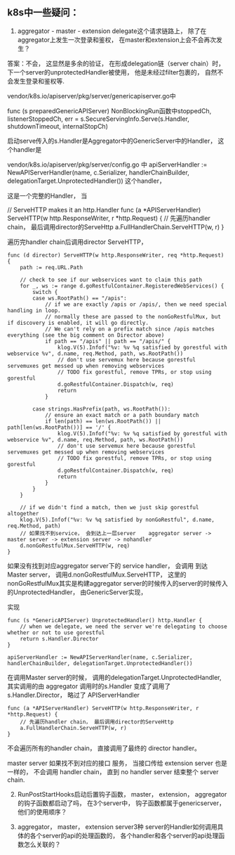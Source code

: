 ## k8s中一些疑问：

1. aggregator -  master - extension  delegate这个请求链路上， 除了在aggregator上发生一次登录和鉴权， 在master和extension上会不会再次发生？

答案：不会， 这显然是多余的验证， 在形成delegation链（server chain）时， 下一个server的unprotectedHandler被使用， 他是未经过filter包裹的， 自然不会发生登录和鉴权等.


vendor/k8s.io/apiserver/pkg/server/genericapiserver.go中

func (s preparedGenericAPIServer) NonBlockingRun函数中stoppedCh, listenerStoppedCh, err = s.SecureServingInfo.Serve(s.Handler, shutdownTimeout, internalStopCh)

启动serve传入的s.Handler是Aggregator中的GenericServer中的Handler， 这个handler是

vendor/k8s.io/apiserver/pkg/server/config.go 中
apiServerHandler := NewAPIServerHandler(name, c.Serializer, handlerChainBuilder, delegationTarget.UnprotectedHandler()) 这个handler，

这是一个完整的Handler， 当

// ServeHTTP makes it an http.Handler
func (a *APIServerHandler) ServeHTTP(w http.ResponseWriter, r *http.Request) {
	// 先遍历handler chain， 最后调用director的ServeHttp
	a.FullHandlerChain.ServeHTTP(w, r)
}

遍历完handler chain后调用director ServeHTTP，

```
func (d director) ServeHTTP(w http.ResponseWriter, req *http.Request) {
	path := req.URL.Path

	// check to see if our webservices want to claim this path
	for _, ws := range d.goRestfulContainer.RegisteredWebServices() {
		switch {
		case ws.RootPath() == "/apis":
			// if we are exactly /apis or /apis/, then we need special handling in loop.
			// normally these are passed to the nonGoRestfulMux, but if discovery is enabled, it will go directly.
			// We can't rely on a prefix match since /apis matches everything (see the big comment on Director above)
			if path == "/apis" || path == "/apis/" {
				klog.V(5).Infof("%v: %v %q satisfied by gorestful with webservice %v", d.name, req.Method, path, ws.RootPath())
				// don't use servemux here because gorestful servemuxes get messed up when removing webservices
				// TODO fix gorestful, remove TPRs, or stop using gorestful
				d.goRestfulContainer.Dispatch(w, req)
				return
			}

		case strings.HasPrefix(path, ws.RootPath()):
			// ensure an exact match or a path boundary match
			if len(path) == len(ws.RootPath()) || path[len(ws.RootPath())] == '/' {
				klog.V(5).Infof("%v: %v %q satisfied by gorestful with webservice %v", d.name, req.Method, path, ws.RootPath())
				// don't use servemux here because gorestful servemuxes get messed up when removing webservices
				// TODO fix gorestful, remove TPRs, or stop using gorestful
				d.goRestfulContainer.Dispatch(w, req)
				return
			}
		}
	}

	// if we didn't find a match, then we just skip gorestful altogether
	klog.V(5).Infof("%v: %v %q satisfied by nonGoRestful", d.name, req.Method, path)
    // 如果找不到service， 会到达上一层server    aggregator server -> master server -> extension server -> nohandler
	d.nonGoRestfulMux.ServeHTTP(w, req)
}
```


如果没有找到对应aggregator server下的 service handler， 会调用 到达 Master server， 调用d.nonGoRestfulMux.ServeHTTP， 这里的nonGoRestfulMux其实是构建aggregator server的时候传入的server的时候传入的UnprotectedHandler， 由GenericServer实现， 

实现
```
func (s *GenericAPIServer) UnprotectedHandler() http.Handler {
	// when we delegate, we need the server we're delegating to choose whether or not to use gorestful
	return s.Handler.Director
}
```

```
apiServerHandler := NewAPIServerHandler(name, c.Serializer, handlerChainBuilder, delegationTarget.UnprotectedHandler())
```

在调用Master server的时候， 调用的delegationTarget.UnprotectedHandler, 其实调用的由 aggregator 调用时的s.Handler 变成了调用了s.Handler.Director， 略过了 APIServerHandler


```
func (a *APIServerHandler) ServeHTTP(w http.ResponseWriter, r *http.Request) {
	// 先遍历handler chain， 最后调用director的ServeHttp
	a.FullHandlerChain.ServeHTTP(w, r)
}
```

不会遍历所有的handler chain， 直接调用了最终的 director handler。

master server 如果找不到对应的接口 服务， 当接口传给 extension server 也是一样的， 不会调用 handler chain， 直到 no handler server 结束整个 server chain.








2. RunPostStartHooks启动后置钩子函数， master， extension， aggregator的钩子函数都启动了吗， 在3个server中， 钩子函数都属于genericserver， 他们的使用顺序？



3. aggregator， master， extension server3种 server的Handler如何调用具体的各个server的api的处理函数的， 各个handler和各个server的api处理函数怎么关联的？